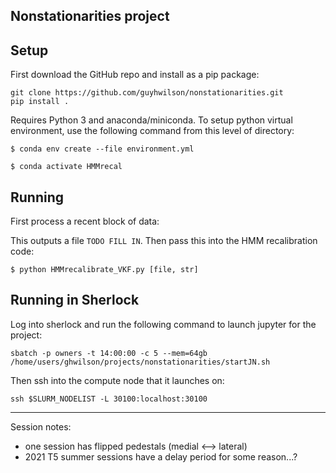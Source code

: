 ## **Nonstationarities project**


## Setup 

First download the GitHub repo and install as a pip package:

```
git clone https://github.com/guyhwilson/nonstationarities.git
pip install .
```



Requires Python 3 and anaconda/miniconda. To setup python virtual environment, use the following command from this level of directory:

`$ conda env create --file environment.yml`

`$ conda activate HMMrecal`

## Running 

First process a recent block of data: 

This outputs a file `TODO FILL IN`. Then pass this into the HMM recalibration code: 

`$ python HMMrecalibrate_VKF.py [file, str]`

## Running in Sherlock

Log into sherlock and run the following command to launch jupyter for the project:

`sbatch -p owners -t 14:00:00 -c 5 --mem=64gb /home/users/ghwilson/projects/nonstationarities/startJN.sh`

Then ssh into the compute node that it launches on:

`ssh $SLURM_NODELIST -L 30100:localhost:30100`

---------------------------

Session notes:
- one session has flipped pedestals (medial <--> lateral)
- 2021 T5 summer sessions have a delay period for some reason...?